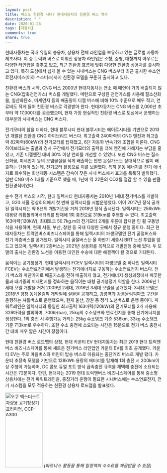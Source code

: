 ```yaml
---
layout: post
title: 버스도 친환경 시대? 현대자동차의 친환경 버스 역사
description: " "
date: 2020-01-26
tags: [자동차]
comments: true
share: true
---
```


현대자동차는 국내 유일의 승용차, 상용차 전체 라인업을 보유하고 있는 글로벌 자동차 제조사다. 이 중 트럭과 버스로 이뤄진 상용차 라인업은 소형, 중형, 대형까지 아우르는 다양한 라인업을 갖추고 있고, 최근 친환경 흐름에 맞춰 다양한 친환경 상용차를 출시하고 있다. 특히 도심에서 쉽게 볼 수 있는 시내버스는 CNG 버스부터 최근 출시한 수소연료전지버스(이하 수소버스)까지 친환경 모델을 꾸준히 출시하고 있다.

친환경 버스의 시작,
CNG 버스
2000년 현대자동차는 연소 때 매연이 거의 배출되지 않는 CNG(압축천연가스) 버스를 개발했다. 메탄으로 구성된 천연가스를 사용해 질소산화물, 일산화탄소, 미세먼지 등의 배출량이 디젤 버스에 비해 10% 수준으로 매우 적고, 연료비도 적게 들어 친환경 버스로 각광받아 왔다. 현대자동차는 CNG 버스를 2,000년 초부터 약 17,000대를 공급했으며, 현재 가장 현실적인 친환경 버스로 도심에서 운행하는 대부분의 시내버스는 CNG 버스다.

전기모터의 힘을 더하다,
현대 블루시티
현대 블루시티는 에어로시티를 기반으로 2013년 개발된 친환경 CNG 하이브리드 버스다. 최고출력 240마력의 CNG 엔진과 최고출력 82마력(60kW)의 전기모터를 탑재했고, 6단 자동화 변속기와 조합을 이룬다. CNG 하이브리드는 출발과 경사 구간에서 전기모터의 출력을 더해 엔진에 가해지는 부담을 줄였고, 기존 디젤엔진 대비 30% 이상 연비를 개선할 수 있었다.
또한 CNG 버스는 질소산화물, 미세먼지 등의 오염물질을 적게 배출하는 반면 온실가스는 상대적으로 많이 배출하는 단점이 있는데, 전기모터 활용으로 이를 보완했다. 특히 운동 에너지를 전기 에너지로 회수하는 회생제동 시스템은 감속이 잦은 시내 버스에서 효과를 톡톡히 발휘했다. 일반 CNG 버스 1대를 기준으로 했을 때, 1년에 약 22톤의 CO2를 절감 할 수 있을 만큼 친환경적이었다.

순수 전기 버스의 시작,
현대 일렉시티
현대자동차는 2010년 1세대 전기버스를 개발하고, G20 서울 정상회의에서 첫 번째 일렉시티를 시범운행했다. 이어 2017년 정식 공개 된 일렉시티는 약 8년의 개발기간을 거쳐 2018년 정식 출시됐다. 일렉시티는 256kWh 대용량 리튬폴리머배터리를 탑재해 1회 충전으로 319km를 주행할 수 있다. 최고출력 163마력(120kW), 최대토크 50.7kg.m의 전기모터 2개를 후륜에 탑재한 인 휠 구동방식을 사용하며, 현재 서울, 부산, 창원 등 국내 다양한 곳에서 정규 운행 중이다.
최근 현대자동차는 트럭앤버스비즈니스페어를 통해 일렉시티의 파생모델인 전기 굴절버스와 전기 이층버스를 공개했다. 일렉시티 굴절버스는 올 하반기 세종시 BRT 노선 투입을 앞드고 있으며, 일렉시티 2층버스는 2021년 상용화를 목적으로 개발진행 중에 있다. 두 모델의 출시는 친환경 노선을 이용한 대인원 수송에 대한 해결책이 될 것으로 기대된다.

움직이는 공기청정기,
현대 일렉시티 FCEV
일렉시티의 파생모델 중 하나인 일렉시티 FCEV는 수소연료전지에서 발생하는 전기에너지로 구동하는 수소연료전지 버스다. 전기 버스와 마찬가지로 배출가스를 전혀 배출하지 않고, 전기에너지 생성과정에서 깨끗한 물과 대기중의 미세먼지를 정화하는 움직이는 대형 공기청정기 역할을 한다. 2006년 1세대 모델 개발을 거쳐 2009년 2세대, 2018년 3세대 모델을 공개했다. 3세대 모델은 2018년 평창 동계올림픽 개막일에 실물을 공개하고, 강릉역과 강릉올림픽파크 구간을 운행하는 셔틀버스로 운행했으며, 현재 울산, 창원 등 정식 노선버스로 운행 중이다.
파워트레인은 일렉시티와 동일한 최고출력 163마력(120kW)의 전기모터를 2개 사용해 326마력을 발휘하며, 700바(bar), 25kg의 수소탱크와 연료전지를 통해 전기에너지를 생성한다. 1회 충전 시 주행가능 거리는 25kg 수소탱크 기준 536km, 33kg 수소탱크 기준 713km로 우수하다. 또한 수소 충전에 소요되는 시간은 15분으로 전기 버스 충전시간 대비 매우 짧은 시간이 장점이다.

현대 친환경 버스 로드맵의 상징,
현대 카운티 EV
현대자동차는 최근 2019 현대 트럭앤버스 비즈니스페어를 통해 새로운 전기버스 라인업인 카운티 EV를 최초 공개했다. 카운티 EV는 주로 마을버스와 어린이 탑승 버스로 이용되는 중단거리 버스로 개발 됐다. 카운티 초장축 모델을 기반으로 128kWh 용량의 배터리를 탑재해 1회 충전 시 200km이상 주행이 가능하며, DC 콤보 듀얼 포트 방식 급속충전 규격을 채택해 충전에 소요되는 시간은 72분이다.
한편, 현대차는 2019 현대 트럭앤버스 비즈니스페어를 통해 중소형 상용차에는 전기 파워트레인을, 중장거리 운행이 필요한 시내버스에는 수소연료전지, 전기 시스템을 모두 적용하는 친환경 상용차 로드맵을 발표했다.

<a href="https://coupa.ng/bQrnah" target="_blank" referrerpolicy="unsafe-url"><img src="https://static.coupangcdn.com/image/affiliate/banner/1fa40a748e19556ffc48415b95e36130@2x.jpg" alt="오쿠 엑스더스트 차량용 공기청정기 프리미엄, OCP-A300" width="120" height="240"></a>
_(파트너스 활동을 통해 일정액의 수수료를 제공받을 수 있음)_